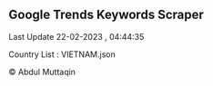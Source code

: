 

## Google Trends Keywords Scraper 
 
Last Update 22-02-2023 , 04:44:35

Country List :
VIETNAM.json



© Abdul Muttaqin 
